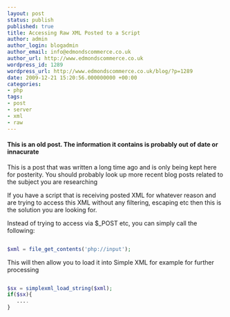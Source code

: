 ```yaml
---
layout: post
status: publish
published: true
title: Accessing Raw XML Posted to a Script
author: admin
author_login: blogadmin
author_email: info@edmondscommerce.co.uk
author_url: http://www.edmondscommerce.co.uk
wordpress_id: 1289
wordpress_url: http://www.edmondscommerce.co.uk/blog/?p=1289
date: 2009-12-21 15:20:56.000000000 +00:00
categories:
- php
tags:
- post
- server
- xml
- raw
---
```

<div class="oldpost"><h4>This is an old post. The information it contains is probably out of date or innacurate</h4>
<p>
This is a post that was written a long time ago and is only being kept here for posterity.
You should probably look up more recent blog posts related to the subject you are researching
</p>
</div>
If you have a script that is receiving posted XML for whatever reason and are trying to access this XML without any filtering, escaping etc then this is the solution you are looking for.

Instead of trying to access via $_POST etc, you can simply call the following:

```php

$xml = file_get_contents('php://input');

```

This will then allow you to load it into Simple XML for example for further processing

```php

$sx = simplexml_load_string($xml);
if($sx){
   ....
}

```

